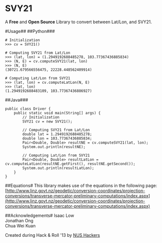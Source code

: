SVY21
=====
A **Free** and **Open Source** Library to convert between Lat/Lon, and SVY21.

#Usage##
##Python###

    # Initialization
    >>> cv = SVY21()
    
    # Computing SVY21 from Lat/Lon
    >>> (lat, lon) = (1.2949192688485278, 103.77367436885834)
    >>> (N, E) = cv.computeSVY21(lat, lon)
    >>> (N, E)
    (30721.679566556475, 22228.448562409914)
    
    # Computing Lat/Lon from SVY21
    >>> (lat, lon) = cv.computeLatLon(N, E)
    >>> (lat, lon)
    (1.2949192688483109, 103.77367436886927)
    
##Java###

    public class Driver {
	    public static void main(String[] args) {
    		// Initialization
	    	SVY21 cv = new SVY21();
		
    		// Computing SVY21 from Lat/Lon
    		double lat = 1.2949192688485278;
    		double lon = 103.77367436885834;
    		Pair<Double, Double> resultNE = cv.computeSVY21(lat, lon);
    		System.out.println(resultNE);
		
    		// Computing Lat/Lon from SVY21
    		Pair<Double, Double> resultLatLon = cv.computeLatLon(resultNE.getFirst(), resultNE.getSecond());
    		System.out.println(resultLatLon);
       	}
    }

##Equations#
This library makes use of the equations in the following page: [http://www.linz.govt.nz/geodetic/conversion-coordinates/projection-conversions/transverse-mercator-preliminary-computations/index.aspx](http://www.linz.govt.nz/geodetic/conversion-coordinates/projection-conversions/transverse-mercator-preliminary-computations/index.aspx)

##Acknowledgements#
Isaac Low  
Jonathan Ong  
Chua Wei Kuan  

Created during Hack & Roll '13 by [NUS Hackers](http://nushackers.org/)